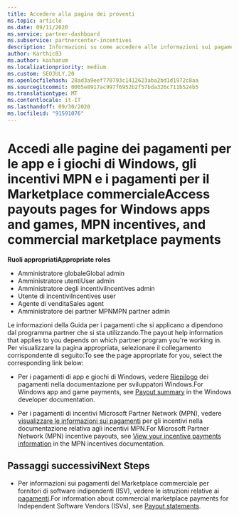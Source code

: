 ```yaml
---
title: Accedere alla pagina dei proventi
ms.topic: article
ms.date: 09/11/2020
ms.service: partner-dashboard
ms.subservice: partnercenter-incentives
description: Informazioni su come accedere alle informazioni sui pagamenti per le app e i giochi di Windows, gli incentivi MPN e i pagamenti di Marketplace commerciali per fornitori di software indipendenti.
author: Karthic83
ms.author: kashanum
ms.localizationpriority: medium
ms.custom: SEOJULY.20
ms.openlocfilehash: 28ad3a9eef770793c1412623aba2bd1d1972c8aa
ms.sourcegitcommit: 0005e8917ac997f6952b2f57bda326c711b524b5
ms.translationtype: MT
ms.contentlocale: it-IT
ms.lasthandoff: 09/30/2020
ms.locfileid: "91591076"
---
```

# <a name="access-payouts-pages-for-windows-apps-and-games-mpn-incentives-and-commercial-marketplace-payments"></a><span data-ttu-id="87868-103">Accedi alle pagine dei pagamenti per le app e i giochi di Windows, gli incentivi MPN e i pagamenti per il Marketplace commerciale</span><span class="sxs-lookup"><span data-stu-id="87868-103">Access payouts pages for Windows apps and games, MPN incentives, and commercial marketplace payments</span></span>

<span data-ttu-id="87868-104">**Ruoli appropriati**</span><span class="sxs-lookup"><span data-stu-id="87868-104">**Appropriate roles**</span></span>

- <span data-ttu-id="87868-105">Amministratore globale</span><span class="sxs-lookup"><span data-stu-id="87868-105">Global admin</span></span>
- <span data-ttu-id="87868-106">Amministratore utenti</span><span class="sxs-lookup"><span data-stu-id="87868-106">User admin</span></span>
- <span data-ttu-id="87868-107">Amministratore degli incentivi</span><span class="sxs-lookup"><span data-stu-id="87868-107">Incentives admin</span></span>
- <span data-ttu-id="87868-108">Utente di incentivi</span><span class="sxs-lookup"><span data-stu-id="87868-108">Incentives user</span></span>
- <span data-ttu-id="87868-109">Agente di vendita</span><span class="sxs-lookup"><span data-stu-id="87868-109">Sales agent</span></span>
- <span data-ttu-id="87868-110">Amministratore dei partner MPN</span><span class="sxs-lookup"><span data-stu-id="87868-110">MPN partner admin</span></span>

<span data-ttu-id="87868-111">Le informazioni della Guida per i pagamenti che si applicano a dipendono dal programma partner che si sta utilizzando.</span><span class="sxs-lookup"><span data-stu-id="87868-111">The payout help information that applies to you depends on which partner program you're working in.</span></span> <span data-ttu-id="87868-112">Per visualizzare la pagina appropriata, selezionare il collegamento corrispondente di seguito:</span><span class="sxs-lookup"><span data-stu-id="87868-112">To see the page appropriate for you, select the corresponding link below:</span></span>

- <span data-ttu-id="87868-113">Per i pagamenti di app e giochi di Windows, vedere [Riepilogo](/windows/uwp/publish/payout-summary) dei pagamenti nella documentazione per sviluppatori Windows.</span><span class="sxs-lookup"><span data-stu-id="87868-113">For Windows app and game payments, see [Payout summary](/windows/uwp/publish/payout-summary) in the Windows developer documentation.</span></span>

- <span data-ttu-id="87868-114">Per i pagamenti di incentivi Microsoft Partner Network (MPN), vedere [visualizzare le informazioni sui pagamenti](understand-incentive-payouts.md) per gli incentivi nella documentazione relativa agli incentivi MPN.</span><span class="sxs-lookup"><span data-stu-id="87868-114">For Microsoft Partner Network (MPN) incentive payouts, see [View your incentive payments information](understand-incentive-payouts.md) in the MPN incentives documentation.</span></span>

## <a name="next-steps"></a><span data-ttu-id="87868-115">Passaggi successivi</span><span class="sxs-lookup"><span data-stu-id="87868-115">Next Steps</span></span>

- <span data-ttu-id="87868-116">Per informazioni sui pagamenti del Marketplace commerciale per fornitori di software indipendenti (ISV), vedere le istruzioni relative ai [pagamenti](payout-statement.md).</span><span class="sxs-lookup"><span data-stu-id="87868-116">For information about commercial marketplace payments for Independent Software Vendors (ISVs), see [Payout statements](payout-statement.md).</span></span>